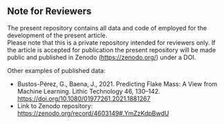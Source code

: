 ## Note for Reviewers

The present repository contains all data and code of employed for the
development of the present article.  
Please note that this is a private repository intended for reviewers
only. If the article is accepted for publication the present repository
will be made public and published in Zenodo (<https://zenodo.org/>)
under a DOI.

Other examples of published data:

-   Bustos-Pérez, G., Baena, J., 2021. Predicting Flake Mass: A View
    from Machine Learning. Lithic Technology 46, 130–142.
    <https://doi.org/10.1080/01977261.2021.1881267>  
-   Link to Zenodo repository:
    <https://zenodo.org/record/4603149#.YmZzKdpBwdU>
